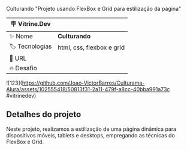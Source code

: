 Culturando 
"Projeto usando FlexBox e Grid para estilização da página"

| :placard: Vitrine.Dev |     |
| -------------  | --- |
| :sparkles: Nome        | **Culturando**
| :label: Tecnologias | html, css, flexbox e grid
| :rocket: URL         |
| :fire: Desafio     | 

<!-- Inserir imagem com a #vitrinedev ao final do link -->
![123](https://github.com/Joao-VictorBarros/Culturama-Alura/assets/102555418/50813f31-2a11-479f-a8cc-40bba991a73c #vitrinedev)






## Detalhes do projeto

Neste projeto, realizamos a estilização de uma página dinâmica para dispositivos móveis, tablets e desktops, empregando as técnicas do FlexBox e Grid.
